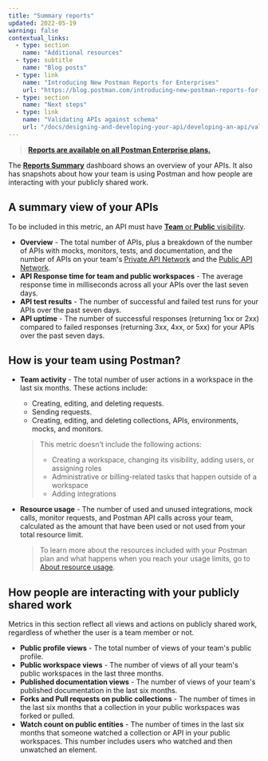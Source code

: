 ```yaml
---
title: "Summary reports"
updated: 2022-05-19
warning: false
contextual_links:
  - type: section
    name: "Additional resources"
  - type: subtitle
    name: "Blog posts"
  - type: link
    name: "Introducing New Postman Reports for Enterprises"
    url: "https://blog.postman.com/introducing-new-postman-reports-for-enterprises/"
  - type: section
    name: "Next steps"
  - type: link
    name: "Validating APIs against schema"
    url: "/docs/designing-and-developing-your-api/developing-an-api/validating-elements-against-schema/"
---
```


> [__Reports are available on all Postman Enterprise plans.__](https://www.postman.com/pricing)

The [**Reports Summary**](https://go.postman.co/reports/summary) dashboard shows an overview of your APIs. It also has snapshots about how your team is using Postman and how people are interacting with your publicly shared work.

## A summary view of your APIs

To be included in this metric, an API must have [**Team** or **Public** visibility](/docs/collaborating-in-postman/using-workspaces/managing-workspaces/#changing-workspace-visibility).

* **Overview** - The total number of APIs, plus a breakdown of the number of APIs with mocks, monitors, tests, and documentation, and the number of APIs on your team's [Private API Network](/docs/collaborating-in-postman/adding-private-network/) and the [Public API Network](/docs/getting-started/exploring-public-api-network/).
* **API Response time for team and public workspaces** - The average response time in milliseconds across all your APIs over the last seven days.
* **API test results** - The number of successful and failed test runs for your APIs over the past seven days.
* **API uptime** - The number of successful responses (returning 1xx or 2xx) compared to failed responses (returning 3xx, 4xx, or 5xx) for your APIs over the past seven days.

## How is your team using Postman?

* **Team activity** - The total number of user actions in a workspace in the last six months. These actions include:
    * Creating, editing, and deleting requests.
    * Sending requests.
    * Creating, editing, and deleting collections, APIs, environments, mocks, and monitors.

    > This metric doesn't include the following actions:
    > * Creating a workspace, changing its visibility, adding users, or assigning roles
    > * Administrative or billing-related tasks that happen outside of a workspace
    > * Adding integrations

* **Resource usage** - The number of used and unused integrations, mock calls, monitor requests, and Postman API calls across your team, calculated as the amount that have been used or not used from your total resource limit.

    > To learn more about the resources included with your Postman plan and what happens when you reach your usage limits, go to [About resource usage](/docs/administration/resource-usage/).

## How people are interacting with your publicly shared work

Metrics in this section reflect all views and actions on publicly shared work, regardless of whether the user is a team member or not.

* **Public profile views** - The total number of views of your team's public profile.
* **Public workspace views** - The number of views of all your team's public workspaces in the last three months.
* **Published documentation views** - The number of views of your team's published documentation in the last six months.
* **Forks and Pull requests on public collections** - The number of times in the last six months that a collection in your public workspaces was forked or pulled.
* **Watch count on public entities** - The number of times in the last six months that someone watched a collection or API in your public workspaces. This number includes users who watched and then unwatched an element.
